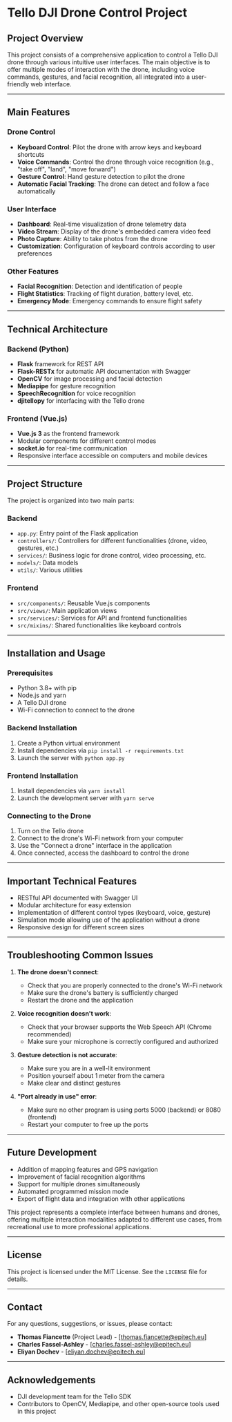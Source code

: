 # Tello DJI Drone Control Project

## Project Overview

This project consists of a comprehensive application to control a Tello DJI drone through various intuitive user interfaces. The main objective is to offer multiple modes of interaction with the drone, including voice commands, gestures, and facial recognition, all integrated into a user-friendly web interface.

---

## Main Features

### Drone Control
- **Keyboard Control**: Pilot the drone with arrow keys and keyboard shortcuts
- **Voice Commands**: Control the drone through voice recognition (e.g., "take off", "land", "move forward")
- **Gesture Control**: Hand gesture detection to pilot the drone
- **Automatic Facial Tracking**: The drone can detect and follow a face automatically

### User Interface
- **Dashboard**: Real-time visualization of drone telemetry data
- **Video Stream**: Display of the drone's embedded camera video feed
- **Photo Capture**: Ability to take photos from the drone
- **Customization**: Configuration of keyboard controls according to user preferences

### Other Features
- **Facial Recognition**: Detection and identification of people
- **Flight Statistics**: Tracking of flight duration, battery level, etc.
- **Emergency Mode**: Emergency commands to ensure flight safety

---

## Technical Architecture

### Backend (Python)
- **Flask** framework for REST API
- **Flask-RESTx** for automatic API documentation with Swagger
- **OpenCV** for image processing and facial detection
- **Mediapipe** for gesture recognition
- **SpeechRecognition** for voice recognition
- **djitellopy** for interfacing with the Tello drone

### Frontend (Vue.js)
- **Vue.js 3** as the frontend framework
- Modular components for different control modes
- **socket.io** for real-time communication
- Responsive interface accessible on computers and mobile devices

---

## Project Structure

The project is organized into two main parts:

### Backend
- `app.py`: Entry point of the Flask application
- `controllers/`: Controllers for different functionalities (drone, video, gestures, etc.)
- `services/`: Business logic for drone control, video processing, etc.
- `models/`: Data models
- `utils/`: Various utilities

### Frontend
- `src/components/`: Reusable Vue.js components
- `src/views/`: Main application views
- `src/services/`: Services for API and frontend functionalities
- `src/mixins/`: Shared functionalities like keyboard controls

---

## Installation and Usage

### Prerequisites
- Python 3.8+ with pip
- Node.js and yarn
- A Tello DJI drone
- Wi-Fi connection to connect to the drone

### Backend Installation
1. Create a Python virtual environment
2. Install dependencies via `pip install -r requirements.txt`
3. Launch the server with `python app.py`

### Frontend Installation
1. Install dependencies via `yarn install`
2. Launch the development server with `yarn serve`

### Connecting to the Drone
1. Turn on the Tello drone
2. Connect to the drone's Wi-Fi network from your computer
3. Use the "Connect a drone" interface in the application
4. Once connected, access the dashboard to control the drone

---

## Important Technical Features

- RESTful API documented with Swagger UI
- Modular architecture for easy extension
- Implementation of different control types (keyboard, voice, gesture)
- Simulation mode allowing use of the application without a drone
- Responsive design for different screen sizes

---

## Troubleshooting Common Issues

1. **The drone doesn't connect**:
   - Check that you are properly connected to the drone's Wi-Fi network
   - Make sure the drone's battery is sufficiently charged
   - Restart the drone and the application

2. **Voice recognition doesn't work**:
   - Check that your browser supports the Web Speech API (Chrome recommended)
   - Make sure your microphone is correctly configured and authorized

3. **Gesture detection is not accurate**:
   - Make sure you are in a well-lit environment
   - Position yourself about 1 meter from the camera
   - Make clear and distinct gestures

4. **"Port already in use" error**:
   - Make sure no other program is using ports 5000 (backend) or 8080 (frontend)
   - Restart your computer to free up the ports

---

## Future Development

- Addition of mapping features and GPS navigation
- Improvement of facial recognition algorithms
- Support for multiple drones simultaneously
- Automated programmed mission mode
- Export of flight data and integration with other applications

This project represents a complete interface between humans and drones, offering multiple interaction modalities adapted to different use cases, from recreational use to more professional applications.

---

## License

This project is licensed under the MIT License. See the `LICENSE` file for details.

---

## Contact

For any questions, suggestions, or issues, please contact:

- **Thomas Fiancette** (Project Lead) - [thomas.fiancette@epitech.eu]
- **Charles Fassel-Ashley** - [charles.fassel-ashley@epitech.eu]
- **Eliyan Dochev** - [eliyan.dochev@epitech.eu]

---

## Acknowledgements

- DJI development team for the Tello SDK
- Contributors to OpenCV, Mediapipe, and other open-source tools used in this project